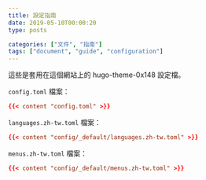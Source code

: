 ```yaml
---
title: 設定指南
date: 2019-05-10T00:00:20
type: posts

categories: ["文件", "指南"]
tags: ["document", "guide", "configuration"]
---
```


這些是套用在這個網站上的 hugo-theme-0x148 設定檔。

<!--more-->

`config.toml` 檔案：
```toml
{{< content "config.toml" >}}
```

`languages.zh-tw.toml` 檔案：
```toml
{{< content "config/_default/languages.zh-tw.toml" >}}
```

`menus.zh-tw.toml` 檔案：
```toml
{{< content "config/_default/menus.zh-tw.toml" >}}
```
